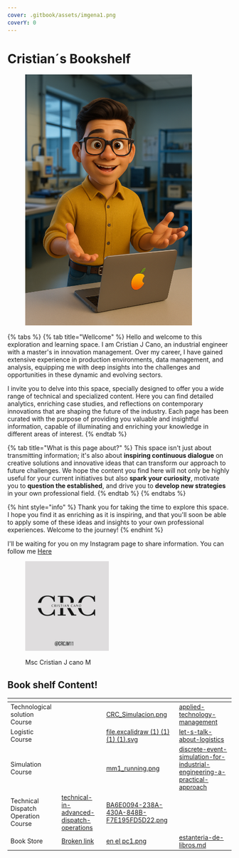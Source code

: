 ```yaml
---
cover: .gitbook/assets/imgena1.png
coverY: 0
---
```


# Cristian´s Bookshelf

<figure><img src=".gitbook/assets/Imagen base para animar (1).png" alt="" width="375"><figcaption></figcaption></figure>

{% tabs %}
{% tab title="Wellcome" %}
Hello and welcome to this exploration and learning space. I am Cristian J Cano, an industrial engineer with a master's in innovation management. Over my career, I have gained extensive experience in production environments, data management, and analysis, equipping me with deep insights into the challenges and opportunities in these dynamic and evolving sectors.

I invite you to delve into this space, specially designed to offer you a wide range of technical and specialized content. Here you can find detailed analytics, enriching case studies, and reflections on contemporary innovations that are shaping the future of the industry. Each page has been curated with the purpose of providing you valuable and insightful information, capable of illuminating and enriching your knowledge in different areas of interest.
{% endtab %}

{% tab title="What is this page about?" %}
This space isn't just about transmitting information; it's also about **inspiring continuous dialogue** on creative solutions and innovative ideas that can transform our approach to future challenges. We hope the content you find here will not only be highly useful for your current initiatives but also **spark your curiosity**, motivate you to **question the established**, and drive you to **develop new strategies** in your own professional field.
{% endtab %}
{% endtabs %}

{% hint style="info" %}
Thank you for taking the time to explore this space. I hope you find it as enriching as it is inspiring, and that you'll soon be able to apply some of these ideas and insights to your own professional experiences. Welcome to the journey!
{% endhint %}

I'll be waiting for you on my Instagram page to share information. You can follow me [Here](https://www.instagram.com/tu_usuario)



<figure><img src=".gitbook/assets/CRclogo2.png" alt="" width="188"><figcaption><p>Msc Cristian J cano M</p></figcaption></figure>

## Book shelf Content!

<table data-view="cards"><thead><tr><th></th><th data-type="content-ref"></th><th data-hidden data-card-cover data-type="image"></th><th data-hidden data-card-target data-type="content-ref"></th></tr></thead><tbody><tr><td>Technological solution Course</td><td></td><td><a href=".gitbook/assets/CRC_Simulacion.png">CRC_Simulacion.png</a></td><td><a href="applied-technology-management/">applied-technology-management</a></td></tr><tr><td>Logistic Course</td><td></td><td><a href=".gitbook/assets/file.excalidraw (1) (1) (1) (1).svg">file.excalidraw (1) (1) (1) (1).svg</a></td><td><a href="logistics/let-s-talk-about-logistics/">let-s-talk-about-logistics</a></td></tr><tr><td>Simulation Course</td><td></td><td><a href=".gitbook/assets/mm1_running.png">mm1_running.png</a></td><td><a href="discrete-event-simulation/discrete-event-simulation-for-industrial-engineering-a-practical-approach/">discrete-event-simulation-for-industrial-engineering-a-practical-approach</a></td></tr><tr><td>Technical Dispatch Operation Course</td><td><a href="logistics/technical-in-advanced-dispatch-operations/">technical-in-advanced-dispatch-operations</a></td><td><a href=".gitbook/assets/BA6E0094-238A-430A-848B-F7E195FD5D22.png">BA6E0094-238A-430A-848B-F7E195FD5D22.png</a></td><td></td></tr><tr><td>Book Store</td><td><a href="broken-reference">Broken link</a></td><td><a href=".gitbook/assets/en el pc1.png">en el pc1.png</a></td><td><a href="book-store/estanteria-de-libros.md">estanteria-de-libros.md</a></td></tr></tbody></table>
